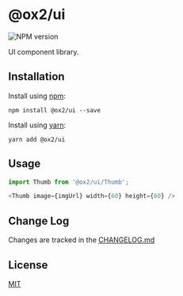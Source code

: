 # @ox2/ui
![NPM version](https://img.shields.io/badge/npm-private-orange.svg?style=flat)
<!-- ![NPM version](https://img.shields.io/npm/v/@ox2/ui.svg?style=flat) -->

UI component library.

## Installation
Install using [npm](http://npmjs.com):
```
npm install @ox2/ui --save
```
Install using [yarn](http://yarnpkg.com):
```
yarn add @ox2/ui
```

## Usage
```js
import Thumb from '@ox2/ui/Thumb';

<Thumb image={imgUrl} width={60} height={60} />

```

## Change Log
Changes are tracked in the [CHANGELOG.md](https://github.com/ox2/ui/tree/master/CHANGELOG.md)

## License
[MIT](https://github.com/ox2/ui/tree/master/LICENSE)
